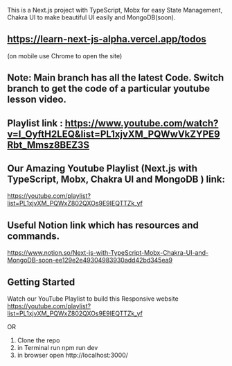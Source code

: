 This is a Next.js project with TypeScript, Mobx for easy State Management, Chakra UI to make beautiful UI easily and MongoDB(soon).
## https://learn-next-js-alpha.vercel.app/todos 
(on mobile use Chrome to open the site) 

## Note: Main branch has all the latest Code. Switch branch to get the code of a particular youtube lesson video.

## Playlist link : https://www.youtube.com/watch?v=I_OyftH2LEQ&list=PL1xjvXM_PQWwVkZYPE9Rbt_Mmsz8BEZ3S
## Our Amazing Youtube Playlist (Next.js with TypeScript, Mobx, Chakra UI and MongoDB ) link:
https://youtube.com/playlist?list=PL1xjvXM_PQWxZ802QXOs9E9IEQTTZk_yf
## Useful Notion link which has resources and commands.
https://www.notion.so/Next-js-with-TypeScript-Mobx-Chakra-UI-and-MongoDB-soon-ee129e2e49304983930add42bd345ea9


## Getting Started
Watch our YouTube Playlist to build this Responsive website 
https://youtube.com/playlist?list=PL1xjvXM_PQWxZ802QXOs9E9IEQTTZk_yf

OR
1. Clone the repo 
2. in Terminal run npm run dev
3. in browser open http://localhost:3000/
